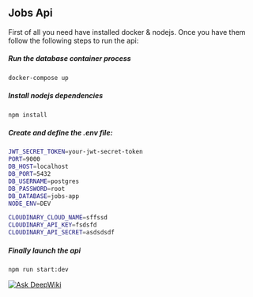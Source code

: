 ## Jobs Api

First of all you need have installed docker & nodejs. Once you have them follow
the following steps to run the api:

##### Run the database container process

```bash
docker-compose up
```

##### Install nodejs dependencies

```bash
npm install
```

##### Create and define the .env file:

```bash
JWT_SECRET_TOKEN=your-jwt-secret-token
PORT=9000
DB_HOST=localhost
DB_PORT=5432
DB_USERNAME=postgres
DB_PASSWORD=root
DB_DATABASE=jobs-app
NODE_ENV=DEV

CLOUDINARY_CLOUD_NAME=sffssd
CLOUDINARY_API_KEY=fsdsfd
CLOUDINARY_API_SECRET=asdsdsdf
```

##### Finally launch the api

```bash
npm run start:dev
```

[![Ask DeepWiki](https://deepwiki.com/badge.svg)](https://deepwiki.com/brandox02/jobs-api)
